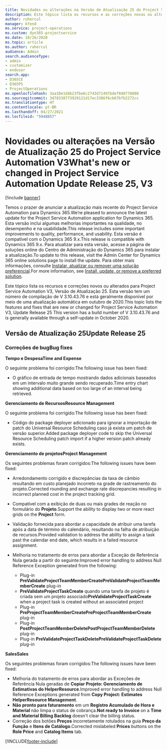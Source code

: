 ```yaml
---
title: Novidades ou alterações na Versão de Atualização 25 do Project Service Automation V3
description: Este tópico lista os recursos e as correções novas ou alteradas disponíveis na Versão de Atualização 25 do Project Service Automation V3.
author: ruhercul
manager: kfend
ms.service: project-operations
ms.custom: dyn365-projectservice
ms.date: 10/26/2020
ms.topic: article
ms.author: ruhercul
audience: Admin
search.audienceType:
- admin
- customizer
- enduser
search.app:
- D365CE
- D365PS
- ProjectOperations
ms.openlocfilehash: 3aa10e1d4b23fbe6c2743d71497bdef840776008
ms.sourcegitcommit: 3d78338773929121d17ec3386f6cb67bfb2272cc
ms.translationtype: HT
ms.contentlocale: pt-BR
ms.lasthandoff: 04/27/2021
ms.locfileid: "5948857"
---
```

# <a name="whats-new-or-changed-in-project-service-automation-update-release-25-v3"></a><span data-ttu-id="68ece-103">Novidades ou alterações na Versão de Atualização 25 do Project Service Automation V3</span><span class="sxs-lookup"><span data-stu-id="68ece-103">What's new or changed in Project Service Automation Update Release 25, V3</span></span>

[!include [banner](../includes/psa-now-project-operations.md)]

<span data-ttu-id="68ece-104">Temos o prazer de anunciar a atualização mais recente do Project Service Automation para Dynamics 365.</span><span class="sxs-lookup"><span data-stu-id="68ece-104">We’re pleased to announce the latest update for the Project Service Automation application for Dynamics 365.</span></span> <span data-ttu-id="68ece-105">Esta versão inclui algumas melhorias importantes na qualidade, no desempenho e na usabilidade.</span><span class="sxs-lookup"><span data-stu-id="68ece-105">This release includes some important improvements to quality, performance, and usability.</span></span> <span data-ttu-id="68ece-106">Esta versão é compatível com o Dynamics 365 9.x.</span><span class="sxs-lookup"><span data-stu-id="68ece-106">This release is compatible with Dynamics 365 9.x.</span></span> <span data-ttu-id="68ece-107">Para atualizar para esta versão, acesse a página de soluções online do Centro de Administração do Dynamics 365 para instalar a atualização.</span><span class="sxs-lookup"><span data-stu-id="68ece-107">To update to this release, visit the Admin Center for Dynamics 365 online solutions page to install the update.</span></span> <span data-ttu-id="68ece-108">Para obter mais informações, consulte [Instalar, atualizar ou remover uma solução preferencial](/power-platform/admin/install-remove-preferred-solution).</span><span class="sxs-lookup"><span data-stu-id="68ece-108">For more information, see [Install, update, or remove a preferred solution](/power-platform/admin/install-remove-preferred-solution).</span></span>

<span data-ttu-id="68ece-109">Este tópico lista os recursos e correções novos ou alterados para Project Service Automation V3, Versão de Atualização 25. Esta versão tem um número de compilação de V 3.10.43.76 e está geralmente disponível por meio de uma atualização automática em outubro de 2020.</span><span class="sxs-lookup"><span data-stu-id="68ece-109">This topic lists the features and fixes that are new or changed for Project Service Automation V3, Update Release 25 This version has a build number of V 3.10.43.76 and is generally available through a self-update in October 2020.</span></span>

## <a name="update-release-25"></a><span data-ttu-id="68ece-110">Versão de Atualização 25</span><span class="sxs-lookup"><span data-stu-id="68ece-110">Update Release 25</span></span>

### <a name="bug-fixes"></a><span data-ttu-id="68ece-111">Correções de bug</span><span class="sxs-lookup"><span data-stu-id="68ece-111">Bug fixes</span></span>

<span data-ttu-id="68ece-112">**Tempo e Despesa**</span><span class="sxs-lookup"><span data-stu-id="68ece-112">**Time and Expense**</span></span>

<span data-ttu-id="68ece-113">O seguinte problema foi corrigido:</span><span class="sxs-lookup"><span data-stu-id="68ece-113">The following issue has been fixed:</span></span>

- <span data-ttu-id="68ece-114">O gráfico de entrada de tempo mostrando dados adicionais baseados em um intervalo muito grande sendo recuperado.</span><span class="sxs-lookup"><span data-stu-id="68ece-114">Time entry chart showing additional data based on too large of an interval being retrieved.</span></span>

<span data-ttu-id="68ece-115">**Gerenciamento de Recursos**</span><span class="sxs-lookup"><span data-stu-id="68ece-115">**Resource Management**</span></span>

<span data-ttu-id="68ece-116">O seguinte problema foi corrigido:</span><span class="sxs-lookup"><span data-stu-id="68ece-116">The following issue has been fixed:</span></span>

- <span data-ttu-id="68ece-117">Código do package deployer adicionado para ignorar a importação de patch do Universal Resource Scheduling caso já exista um patch de versão superior.</span><span class="sxs-lookup"><span data-stu-id="68ece-117">Added package deployer code to skip the Universal Resource Scheduling patch import if a higher version patch already exists.</span></span>

<span data-ttu-id="68ece-118">**Gerenciamento de projetos**</span><span class="sxs-lookup"><span data-stu-id="68ece-118">**Project Management**</span></span>

<span data-ttu-id="68ece-119">Os seguintes problemas foram corrigidos:</span><span class="sxs-lookup"><span data-stu-id="68ece-119">The following issues have been fixed:</span></span>

- <span data-ttu-id="68ece-120">Arredondamento corrigido e discrepâncias da taxa de câmbio resultando em custo planejado incorreto na grade de rastreamento do projeto.</span><span class="sxs-lookup"><span data-stu-id="68ece-120">Corrected rounding and exchange rate discrepancies resulting in incorrect planned cost in the project tracking grid.</span></span>
- <span data-ttu-id="68ece-121">Compatível com a exibição de duas ou mais grades de reação no formulário do **Projeto**.</span><span class="sxs-lookup"><span data-stu-id="68ece-121">Support the ability to display two or more react grids on the **Project** form.</span></span>
- <span data-ttu-id="68ece-122">Validação fornecida para abordar a capacidade de atribuir uma tarefa após a data de término do calendário, resultando na falha de atribuição de recursos.</span><span class="sxs-lookup"><span data-stu-id="68ece-122">Provided validation to address the ability to assign a task past the calendar end date, which results in a failed resource assignment.</span></span>
- <span data-ttu-id="68ece-123">Melhoria no tratamento de erros para abordar a Exceção de Referência Nula gerada a partir do seguinte:</span><span class="sxs-lookup"><span data-stu-id="68ece-123">Improved error handling to address Null Reference Exception generated from the following:</span></span>

    - <span data-ttu-id="68ece-124">Plug-in **PreValidateProjectTeamMemberCreate**</span><span class="sxs-lookup"><span data-stu-id="68ece-124">**PreValidateProjectTeamMemberCreate** plug-in</span></span>
    - <span data-ttu-id="68ece-125">**PreValidateProjectTaskCreate** quando uma tarefa de projeto é criada sem um projeto associado</span><span class="sxs-lookup"><span data-stu-id="68ece-125">**PreValidateProjectTaskCreate** when a project task is created without an associated project</span></span>
    - <span data-ttu-id="68ece-126">Plug-in **PreProjectTeamMemberCreate**</span><span class="sxs-lookup"><span data-stu-id="68ece-126">**PreProjectTeamMemberCreate** plug-in</span></span>
    - <span data-ttu-id="68ece-127">Plug-in **PostProjectTeamMemberDelete**</span><span class="sxs-lookup"><span data-stu-id="68ece-127">**PostProjectTeamMemberDelete** plug-in</span></span>
    - <span data-ttu-id="68ece-128">Plug-in **PreValidateProjectTaskDelete**</span><span class="sxs-lookup"><span data-stu-id="68ece-128">**PreValidateProjectTaskDelete** plug-in</span></span>

<span data-ttu-id="68ece-129">**Sales**</span><span class="sxs-lookup"><span data-stu-id="68ece-129">**Sales**</span></span>

<span data-ttu-id="68ece-130">Os seguintes problemas foram corrigidos:</span><span class="sxs-lookup"><span data-stu-id="68ece-130">The following issues have been fixed:</span></span>

- <span data-ttu-id="68ece-131">Melhoria do tratamento de erros para abordar as Exceções de Referência Nula geradas de **Copiar Projeto: Gerenciamento de Estimativas do HelperResource**.</span><span class="sxs-lookup"><span data-stu-id="68ece-131">Improved error handling to address Null Reference Exceptions generated from **Copy Project: Estimates HelperResource Management**.</span></span>
- <span data-ttu-id="68ece-132">**Não pronto para faturamento** em um **Registro Acumulado de Hora e Material** não limpa o status de cobrança.</span><span class="sxs-lookup"><span data-stu-id="68ece-132">**Not ready to Invoice** on a **Time and Material Billing Backlog** doesn't clear the billing status.</span></span>
- <span data-ttu-id="68ece-133">Correção dos botões **Preços** incorretamente rotulados na guia **Preço da Função** e **Itens de Catálogo**.</span><span class="sxs-lookup"><span data-stu-id="68ece-133">Corrected mislabeled **Prices** buttons on the **Role Price** and **Catalog Items** tab.</span></span>


[!INCLUDE[footer-include](../includes/footer-banner.md)]